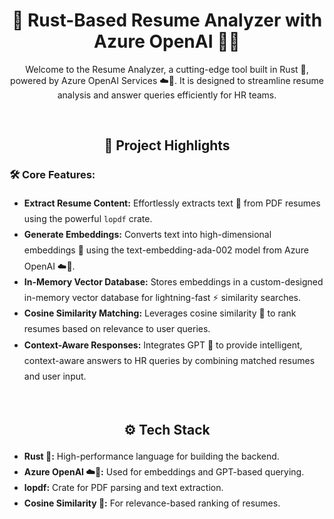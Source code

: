 <h1 style="text-align: center;">🦀 Rust-Based Resume Analyzer with Azure OpenAI 💼📄</h1>

<p style="text-align: center;">
    Welcome to the Resume Analyzer, a cutting-edge tool built in Rust 🦀, powered by Azure OpenAI Services ☁️🤖.  
    It is designed to streamline resume analysis and answer queries efficiently for HR teams.
</p>

<br>

<h2 style="text-align: center;">🚀 Project Highlights</h2>

<h3 style="text-align: left;">🛠 Core Features:</h3>
<ul style="line-height: 1.8;">
    <li>
        <strong>Extract Resume Content:</strong> Effortlessly extracts text 📄 from PDF resumes using the powerful 
        <code>lopdf</code> crate.
    </li>
    <li>
        <strong>Generate Embeddings:</strong> Converts text into high-dimensional embeddings 🔢 using the 
        text-embedding-ada-002 model from Azure OpenAI ☁️🤖.
    </li>
    <li>
        <strong>In-Memory Vector Database:</strong> Stores embeddings in a custom-designed in-memory vector database for 
        lightning-fast ⚡ similarity searches.
    </li>
    <li>
        <strong>Cosine Similarity Matching:</strong> Leverages cosine similarity 📐 to rank resumes based on relevance to 
        user queries.
    </li>
    <li>
        <strong>Context-Aware Responses:</strong> Integrates GPT 🤖 to provide intelligent, context-aware answers to HR 
        queries by combining matched resumes and user input.
    </li>
</ul>

<br>

<h2 style="text-align: center;">⚙️ Tech Stack</h2>

<ul style="line-height: 1.8;">
    <li><strong>Rust 🦀:</strong> High-performance language for building the backend.</li>
    <li><strong>Azure OpenAI ☁️🤖:</strong> Used for embeddings and GPT-based querying.</li>
    <li><strong>lopdf:</strong> Crate for PDF parsing and text extraction.</li>
    <li><strong>Cosine Similarity 📐:</strong> For relevance-based ranking of resumes.</li>
</ul>
